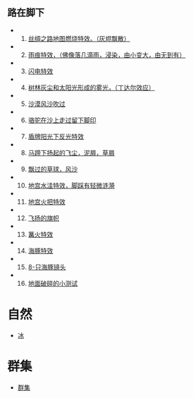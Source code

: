 ## 路在脚下
* 1.  [丝绸之路地图燃烧特效。（灰烬飘散）](https://github.com/FofightFong/All_In_One/blob/master/special_effects/practice/burningpaper.md)

* 2.  [雨痕特效，（佛像落几滴雨，浸染，由小变大，由无到有）]()

* 3.  [闪电特效]()

* 4.  [树林灰尘和太阳光形成的雾光，（丁达尔效应）]()

* 5.  [沙漠风沙吹过]()

* 6.  [骆驼在沙上走过留下脚印](https://github.com/FofightFong/All_In_One/blob/master/special_effects/practice/footprint.md)

* 7.  [盾牌阳光下反光特效]()

* 8.  [马蹄下扬起的飞尘，泥屑，草屑]()

* 9.  [飘过的草球，风沙]()

* 10. [地宫水洼特效，脚踩有轻微涟漪]()

* 11. [地宫火把特效]()

* 12. [飞扬的旗帜]()

* 13. [篝火特效](https://github.com/FofightFong/All_In_One/blob/master/special_effects/practice/campfire.md)

* 14. [海豚特效](https://github.com/FofightFong/All_In_One/blob/master/special_effects/practice/dolphin.md)

* 15.  [8-只海豚镜头](https://github.com/FofightFong/All_In_One/blob/master/special_effects/practice/8s_dolphin.md)

* 16. [地面破碎的小测试](https://github.com/FofightFong/All_In_One/blob/master/special_effects/practice/ground_fracture.md)

# 自然

* [冰](https://github.com/FofightFong/All_In_One/blob/master/special_effects/practice/iceSnow.md)

# 群集

* [群集](https://github.com/FofightFong/All_In_One/blob/master/special_effects/practice/Crowd.md)

